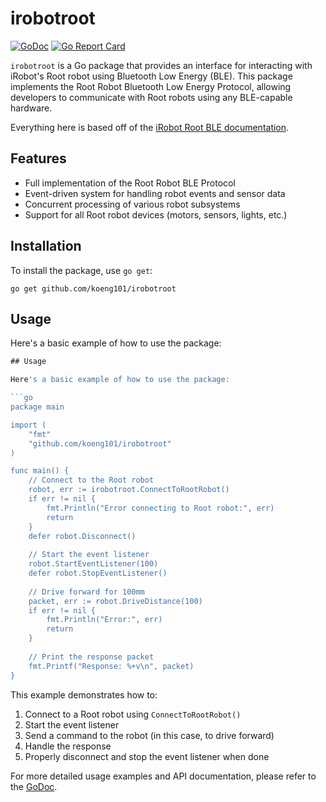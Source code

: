 # irobotroot

[![GoDoc](https://godoc.org/github.com/koeng101/irobotroot?status.svg)](https://godoc.org/github.com/koeng101/irobotroot)
[![Go Report Card](https://goreportcard.com/badge/github.com/koeng101/irobotroot)](https://goreportcard.com/report/github.com/koeng101/irobotroot)

`irobotroot` is a Go package that provides an interface for interacting with iRobot's Root robot using Bluetooth Low Energy (BLE). This package implements the Root Robot Bluetooth Low Energy Protocol, allowing developers to communicate with Root robots using any BLE-capable hardware.

Everything here is based off of the [iRobot Root BLE documentation](https://github.com/iRobotEducation/root-robot-ble-protocol?tab=readme-ov-file#device-2---markereraser).

## Features

- Full implementation of the Root Robot BLE Protocol
- Event-driven system for handling robot events and sensor data
- Concurrent processing of various robot subsystems
- Support for all Root robot devices (motors, sensors, lights, etc.)

## Installation

To install the package, use `go get`:
```
go get github.com/koeng101/irobotroot
```

## Usage

Here's a basic example of how to use the package:

```go
## Usage

Here's a basic example of how to use the package:

```go
package main

import (
    "fmt"
    "github.com/koeng101/irobotroot"
)

func main() {
    // Connect to the Root robot
    robot, err := irobotroot.ConnectToRootRobot()
    if err != nil {
        fmt.Println("Error connecting to Root robot:", err)
        return
    }
    defer robot.Disconnect()
    
    // Start the event listener
    robot.StartEventListener(100)
    defer robot.StopEventListener()
    
    // Drive forward for 100mm
    packet, err := robot.DriveDistance(100)
    if err != nil {
        fmt.Println("Error:", err)
        return
    }
    
    // Print the response packet
    fmt.Printf("Response: %+v\n", packet)
}
```

This example demonstrates how to:
1. Connect to a Root robot using `ConnectToRootRobot()`
2. Start the event listener
3. Send a command to the robot (in this case, to drive forward)
4. Handle the response
5. Properly disconnect and stop the event listener when done

For more detailed usage examples and API documentation, please refer to the [GoDoc](https://godoc.org/github.com/koeng101/irobotroot).
